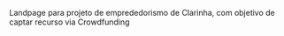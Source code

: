 Landpage para projeto de emprededorismo de Clarinha, com objetivo de captar recurso via Crowdfunding
